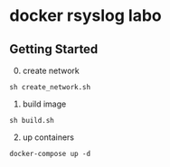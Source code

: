 # docker rsyslog labo

## Getting Started

0. create network
```
sh create_network.sh
```

1. build image
```
sh build.sh
```

2. up containers
```
docker-compose up -d
```
